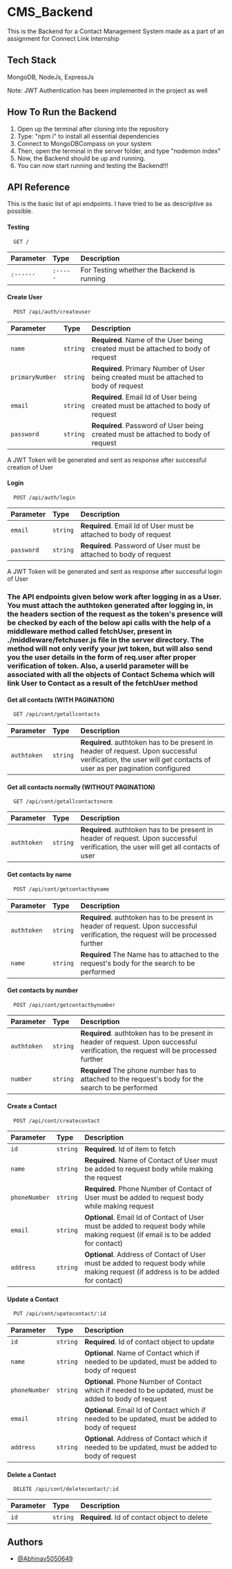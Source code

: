
# CMS_Backend

This is the Backend for a Contact Management System made as a part of an assignment for Connect Link Internship


## Tech Stack

MongoDB, NodeJs, ExpressJs

Note: JWT Authentication has been implemented in the project as well


## How To Run the Backend

1) Open up the terminal after cloning into the repository
2) Type: "npm i" to install all essential dependencies
3) Connect to MongoDBCompass on your system
4) Then, open the terminal in the server folder,
and type "nodemon index"
5) Now, the Backend should be up and running. 
6) You can now start running and testing the Backend!!! 


## API Reference

This is the basic list of api endpoints. I have tried to be as descriptive as possible. 

#### Testing

```http
  GET /
```

| Parameter | Type     | Description                |
| :-------- | :------- | :------------------------- |
| `:------` | `:-----` | For Testing whether the Backend is running |


#### Create User

```http
  POST /api/auth/createuser
```

| Parameter | Type     | Description                       |
| :-------- | :------- | :-------------------------------- |
| `name`      | `string` | **Required**. Name of the User being created must be attached to body of request |
| `primaryNumber`      | `string` | **Required**. Primary Number of User being created must be attached to body of request |
| `email`      | `string` | **Required**.  Email Id of User being created must be attached to body of request |
| `password`      | `string` | **Required**. Password of User being created must be attached to body of request |

A JWT Token will be generated and sent as response after successful creation of User


#### Login

```http
  POST /api/auth/login
```

| Parameter | Type     | Description                       |
| :-------- | :------- | :-------------------------------- |
| `email`      | `string` | **Required**.  Email Id of User must be attached to body of request |
| `password`      | `string` | **Required**. Password of User must be attached to body of request |

A JWT Token will be generated and sent as response after successful login of User


### The API endpoints given below work after logging in as a User. You must attach the authtoken generated after logging in, in the headers section of the request as the token's presence will be checked by each of the below api calls with the help of a middleware method called fetchUser, present in ./middleware/fetchuser.js file in the server directory. The method will not only verify your jwt token, but will also send you the user details in the form of req.user after proper verification of token. Also, a userId parameter will be associated with all the objects of Contact Schema which will link User to Contact as a result of the fetchUser method


#### Get all contacts (WITH PAGINATION)

```http
  GET /api/cont/getallcontacts
```

| Parameter  | Type     | Description                       |
| :--------- | :------- | :-------------------------------- |
| `authtoken`| `string` | **Required**. authtoken has to be present in header of request. Upon successful verification, the user will get contacts of user as per pagination configured |


#### Get all contacts normally (WITHOUT PAGINATION)

```http
  GET /api/cont/getallcontactsnorm
```

| Parameter  | Type     | Description                       |
| :--------  | :------- | :-------------------------------- |
| `authtoken`| `string` | **Required**. authtoken has to be present in header of request. Upon successful verification, the user will get all contacts of user |


#### Get contacts by name

```http
  POST /api/cont/getcontactbyname
```

| Parameter  | Type     | Description                       |
| :--------  | :------- | :-------------------------------- |
| `authtoken`| `string` | **Required**. authtoken has to be present in header of request. Upon successful verification, the request will be processed further |
| `name`     | `string` | **Required** The Name has to attached to the request's body for the search to be performed |


#### Get contacts by number

```http
  POST /api/cont/getcontactbynumber
```

| Parameter  | Type     | Description                       |
| :--------  | :------- | :-------------------------------- |
| `authtoken`| `string` | **Required**. authtoken has to be present in header of request. Upon successful verification, the request will be processed further |
| `number`     | `string` | **Required** The phone number has to attached to the request's body for the search to be performed |


#### Create a Contact

```http
  POST /api/cont/createcontact
```

| Parameter | Type     | Description                       |
| :-------- | :------- | :-------------------------------- |
| `id`      | `string` | **Required**. Id of item to fetch |
| `name`    | `string` | **Required**. Name of Contact of User must be added to request body while making the request |
| `phoneNumber` | `string` | **Required**. Phone Number of Contact of User must be added to request body while making request |
| `email`   | `string` | **Optional**. Email Id of Contact of User must be added to request body while making request (if email is to be added for contact) |
| `address`   | `string` | **Optional**. Address of Contact of User must be added to request body while making request (if address is to be added for contact) |


#### Update a Contact

```http
  PUT /api/cont/upatecontact/:id
```

| Parameter | Type     | Description                       |
| :-------- | :------- | :-------------------------------- |
| `id`      | `string` | **Required**. Id of contact object to update |
| `name`    | `string` | **Optional**. Name of Contact which if needed to be updated, must be added to body of request |
| `phoneNumber` | `string` | **Optional**. Phone Number of Contact which if needed to be updated, must be added to body of request |
| `email` | `string` | **Optional**. Email Id of Contact which if needed to be updated, must be added to body of request |
| `address` | `string` | **Optional**. Address of Contact which if needed to be updated, must be added to body of request |


#### Delete a Contact

```http
  DELETE /api/cont/deletecontact/:id
```

| Parameter | Type     | Description                       |
| :-------- | :------- | :-------------------------------- |
| `id`      | `string` | **Required**. Id of contact object to delete |


## Authors

- [@Abhinav5050649](https://www.github.com/Abhinav5050649)

